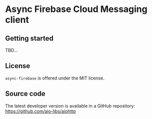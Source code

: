 # Async Firebase Cloud Messaging client

## Getting started
TBD...

## License

``async-firebase`` is offered under the MIT license.

## Source code

The latest developer version is available in a GitHub repository:
https://github.com/aio-libs/aiohttp